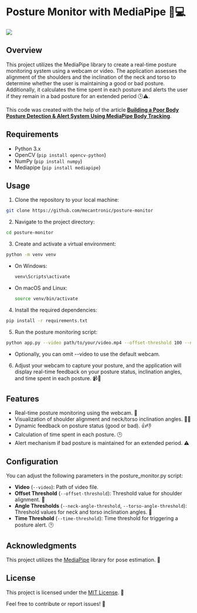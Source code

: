 # Posture Monitor with MediaPipe 👤💻

![](test.gif)

## Overview
This project utilizes the MediaPipe library to create a real-time posture monitoring system using a webcam or video. The application assesses the alignment of the shoulders and the inclination of the neck and torso to determine whether the user is maintaining a good or bad posture. Additionally, it calculates the time spent in each posture and alerts the user if they remain in a bad posture for an extended period 🕒⚠️. 

This code was created with the help of the article [**Building a Poor Body Posture Detection & Alert System Using MediaPipe Body Tracking**](https://learnopencv.com/building-a-body-posture-analysis-system-using-mediapipe/).


## Requirements
* Python 3.x
* OpenCV (`pip install opencv-python`)
* NumPy (`pip install numpy`)
* Mediapipe (`pip install mediapipe`)

## Usage
1. Clone the repository to your local machine:
``` bash
git clone https://github.com/mecantronic/posture-monitor
```

2. Navigate to the project directory:
``` bash
cd posture-monitor
```

3. Create and activate a virtual environment:
``` bash
python -m venv venv
```
* On Windows:
    ``` bash
    venv\Scripts\activate
    ```
* On macOS and Linux:
    ``` bash
    source venv/bin/activate
    ```

4. Install the required dependencies:
``` bash
pip install -r requirements.txt
```

5. Run the posture monitoring script:
``` bash
python app.py --video path/to/your/video.mp4 --offset-threshold 100 --neck-angle-threshold 25 --torso-angle-threshold 10 --time-threshold 180
```
* Optionally, you can omit --video to use the default webcam.

6. Adjust your webcam to capture your posture, and the application will display real-time feedback on your posture status, inclination angles, and time spent in each posture. 📹👀

## Features
* Real-time posture monitoring using the webcam. 🔄
* Visualization of shoulder alignment and neck/torso inclination angles. 📏🔄
* Dynamic feedback on posture status (good or bad). 👍👎
* Calculation of time spent in each posture. 🕒
* Alert mechanism if bad posture is maintained for an extended period. ⚠️

## Configuration
You can adjust the following parameters in the posture_monitor.py script:

* **Video** (`--video`): Path of video file.
* **Offset Threshold** (`--offset-threshold`): Threshold value for shoulder alignment. 📏
* **Angle Thresholds** (`--neck-angle-threshold`, `--torso-angle-threshold`): Threshold values for neck and torso inclination angles. 📐
* **Time Threshold** (`--time-threshold`): Time threshold for triggering a posture alert. 🕒

## Acknowledgments
This project utilizes the [MediaPipe](https://mediapipe.dev/) library for pose estimation. 👏

## License
This project is licensed under the [MIT License](https://opensource.org/license/mit/). 📜

Feel free to contribute or report issues! 🚀
